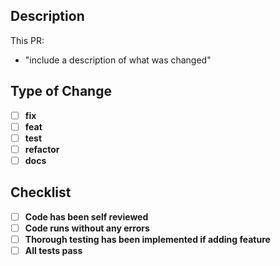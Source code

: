## Description
This PR:
- "include a description of what was changed"

## Type of Change

- [ ] **fix**
- [ ] **feat**
- [ ] **test**
- [ ] **refactor**
- [ ] **docs**

## Checklist

- [ ] **Code has been self reviewed**
- [ ] **Code runs without any errors**
- [ ] **Thorough testing has been implemented if adding feature**
- [ ] **All tests pass**
